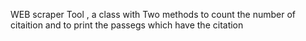 WEB scraper Tool , 
a class with Two methods to count the number of citaition 
and to print the passegs which have the citation 
